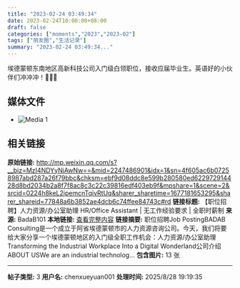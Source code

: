 ```yaml
---
title: "2023-02-24 03:49:34"
date: 2023-02-24T10:00:00+08:00
draft: false
categories: ["moments","2023","2023-02"]
tags: ["朋友圈","生活记录"]
summary: "2023-02-24 03:49:34..."
---
```


埃德蒙顿东南地区高新科技公司入门级白领职位，接收应届毕业生。英语好的小伙伴们冲冲冲！💪💪💪

## 媒体文件

- ![Media 1](/Moments/photos/2023-02-24/202302240349340.jpg)

## 相关链接

**原始链接:** http://mp.weixin.qq.com/s?__biz=MzI4NDYyNjAwNw==&mid=2247486901&idx=1&sn=4f605ac6b07258987abd287a26f79bbc&chksm=ebf9d08ddc8e599b280580ed622972914428d8bd2034b2a8f7f8ac8c3c22c39816edf403eb9f&mpshare=1&scene=2&srcid=0224h8keL2ipemcnTqivRtUq&sharer_sharetime=1677181653295&sharer_shareid=77848a6b3852ae4dcb6c74ffee84743c#rd
**链接标题:** 【职位招聘】人力资源/办公室助理 HR/Office Assistant | 无工作经验要求 | 全职时薪制
**来源:** BadaB101
**本地链接:** [查看完整内容](/link_content/2023/02/2023-02-24/link_content/)
**链接摘要:** 职位招聘Job PostingBADAB Consulting是一个成立于阿省埃德蒙顿市的人力资源咨询公司。今天，我们将要给大家分享一个埃德蒙顿地区的入门级全职工作机会：人力资源/办公室助理Transforming the Industrial Workplace Into a Digital Wonderland公司介绍ABOUT USWe are an industrial technolog...
**包含图片:** 13 张

---

**帖子类型:** 3
**用户名:** chenxueyuan001
**处理时间:** 2025/8/28 19:19:35